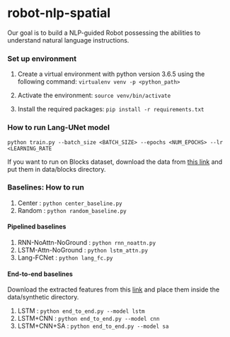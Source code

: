 # robot-nlp-spatial
Our goal is to build a NLP-guided Robot possessing the abilities to understand natural language instructions.

### Set up environment
1. Create a virtual environment with python version 3.6.5 using the following command:
``virtualenv venv -p <python_path>``

2. Activate the environment: ``source venv/bin/activate``
3. Install the required packages: ``pip install -r requirements.txt``
 

### How to run Lang-UNet model

``python train.py --batch_size <BATCH_SIZE> --epochs <NUM_EPOCHS> --lr <LEARNING_RATE``

If you want to run on Blocks dataset, download the data from [this link](https://drive.google.com/drive/folders/1hhJCSd4BVrkT1ycGHupE_1OxgMyYKoIu?usp=sharing) and put them in data/blocks directory.

### Baselines: How to run

1. Center : ``python center_baseline.py``
1. Random : ``python random_baseline.py``

#### Pipelined baselines
1. RNN-NoAttn-NoGround : ``python rnn_noattn.py``
1. LSTM-Attn-NoGround : ``python lstm_attn.py``
1. Lang-FCNet : ``python lang_fc.py``

#### End-to-end baselines
Download the extracted features from this [link](https://drive.google.com/drive/folders/15zwU9myZzb7dW7fx7kEvvgtDXZgdWrSg?usp=sharing) and place them inside the data/synthetic directory.

1. LSTM : ``python end_to_end.py --model lstm``
1. LSTM+CNN : ``python end_to_end.py --model cnn``
1. LSTM+CNN+SA : ``python end_to_end.py --model sa``
